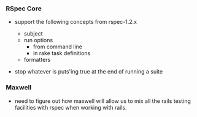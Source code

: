 ### RSpec Core

* support the following concepts from rspec-1.2.x
  * subject
  * run options
    * from command line
    * in rake task definitions
  * formatters
  
* stop whatever is puts'ing true at the end of running a suite

### Maxwell

* need to figure out how maxwell will allow us to mix all the rails testing
  facilities with rspec when working with rails.
